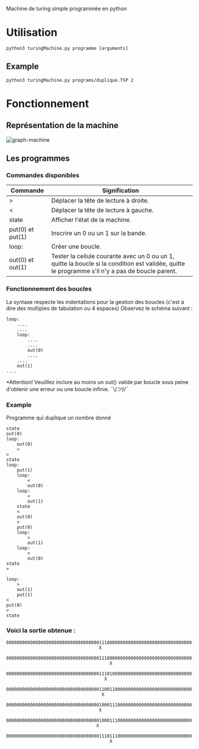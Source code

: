 Machine de turing simple programmée en python

# Utilisation
```python3 turingMachine.py programme [arguments]```

## Example
```python3 turingMachine.py programs/duplique.TSP 2```

# Fonctionnement

## Représentation de la machine 

![graph-machine](./report/turing-machine.png)

## Les programmes

### Commandes disponibles

| Commande | Signification |
| --- | --- |
| > | Déplacer la tête de lecture à droite. |
| < | Déplacer la tête de lecture à gauche. |
| state | Afficher l'état de la machine. |
| put(0) et put(1) | Inscrire un 0 ou un 1 sur la bande. |
| loop: | Créer une boucle. |
out(0) et out(1) | Tester la cellule courante avec un 0 ou un 1, quitte la boucle si la condition est validée, quitte le programme s'il n'y a pas de boucle parent. |

### Fonctionnement des boucles
La syntaxe respecte les indentations pour la gestion des boucles (c'est à dire des multiples de tabulation ou 4 espaces)
Observez le schéma suivant : 

```
loop:
    ....
    ....
    loop:
        ....
        ....
        out(0)
        ....
    ....
    out(1)
....
```

*Attention! Veuiillez inclure au moins un out() valide par boucle sous peine d'obtenir une erreur ou une boucle infinie. ¯\\_(ツ)_/¯

### Example
Programme qui duplique un nombre donné
```
state
out(0)
loop:
    out(0)
    >
>
state
loop:
    put(1)
    loop:
        <
        out(0)
    loop:
        <
        out(1)
    state
    <
    out(0)
    >
    put(0)
    loop:
        >
        out(1)
    loop:
        >
        out(0)
state
>

loop:
    >
    out(1)
    put(1)
<
put(0)
>
state
```

### Voici la sortie obtenue :
```
0000000000000000000000000000000000011100000000000000000000000000000000
                                   X                                  

0000000000000000000000000000000000011100000000000000000000000000000000
                                       X                              

0000000000000000000000000000000000011101000000000000000000000000000000
                                     X                                

0000000000000000000000000000000000011001100000000000000000000000000000
                                    X                                 

0000000000000000000000000000000000010001110000000000000000000000000000
                                   X                                  

0000000000000000000000000000000000010001110000000000000000000000000000
                                  X                                   

0000000000000000000000000000000000011101110000000000000000000000000000
                                       X  
```
